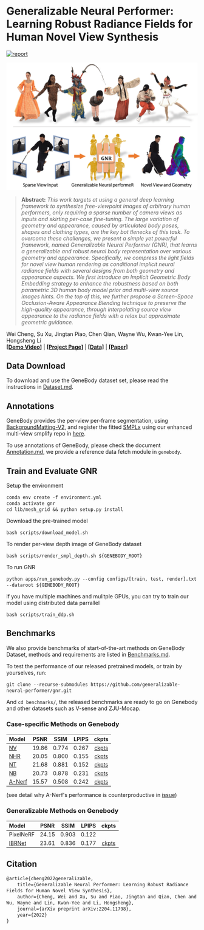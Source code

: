 # Generalizable Neural Performer: Learning Robust Radiance Fields for Human Novel View Synthesis
[![report](https://img.shields.io/badge/arxiv-report-red)](http://arxiv.org/abs/2204.11798) 
<!-- [![Open In Colab](https://colab.research.google.com/assets/colab-badge.svg)]() -->

![Teaser image](./docs/teaser.png)

> **Abstract:** *This work targets at using a general deep learning framework to synthesize free-viewpoint images of arbitrary human performers, only requiring a sparse number of camera views as inputs and skirting per-case fine-tuning. The large variation of geometry and appearance, caused by articulated body poses, shapes and clothing types, are the key bot tlenecks of this task. To overcome these challenges, we present a simple yet powerful framework, named Generalizable Neural Performer (GNR), that learns a generalizable and robust neural body representation over various geometry and appearance. Specifically, we compress the light fields for novel view human rendering as conditional implicit neural radiance fields with several designs from both geometry and appearance aspects. We first introduce an Implicit Geometric Body Embedding strategy to enhance the robustness based on both parametric 3D human body model prior and multi-view source images hints. On the top of this, we further propose a Screen-Space Occlusion-Aware Appearance Blending technique to preserve the high-quality appearance, through interpolating source view appearance to the radiance fields with a relax but approximate geometric guidance.* <br>

Wei Cheng, Su Xu, Jingtan Piao, Chen Qian, Wayne Wu, Kwan-Yee Lin, Hongsheng Li<br>
**[[Demo Video]](https://www.youtube.com/watch?v=2COR4u1ZIuk)** | **[[Project Page]](https://generalizable-neural-performer.github.io/)** | **[[Data]](https://generalizable-neural-performer.github.io/genebody.html)** | **[[Paper]](https://arxiv.org/pdf/2204.11798.pdf)**

## Data Download
To download and use the GeneBody dataset set, please read the instructions in [Dataset.md](./docs/Dataset.md).

## Annotations
GeneBody provides the per-view per-frame segmentation, using [BackgroundMatting-V2](https://github.com/PeterL1n/BackgroundMattingV2), and register the fitted [SMPLx](https://github.com/PeterL1n/BackgroundMattingV2) using our enhanced multi-view smplify repo in [here](https://github.com/generalizable-neural-performer/bodyfitting).

To use annotations of GeneBody, please check the document [Annotation.md](./docs/Annotation.md), we provide a reference data fetch module in `genebody`.

## Train and Evaluate GNR

Setup the environment 
```
conda env create -f environment.yml
conda activate gnr
cd lib/mesh_grid && python setup.py install
```
Download the pre-trained model
```
bash scripts/download_model.sh
```
To render per-view depth image of GeneBody dataset
```
bash scripts/render_smpl_depth.sh ${GENEBODY_ROOT}
```
To run GNR
```
python apps/run_genebody.py --config configs/[train, test, render].txt --dataroot ${GENEBODY_ROOT}
```
if you have multiple machines and mulitple GPUs, you can try to train our model using distributed data parrallel
```
bash scripts/train_ddp.sh
```


## Benchmarks
We also provide benchmarks of start-of-the-art methods on GeneBody Dataset, methods and requirements are listed in [Benchmarks.md](https://github.com/generalizable-neural-performer/genebody-benchmarks).

To test the performance of our released pretrained models, or train by yourselves, run:
```
git clone --recurse-submodules https://github.com/generalizable-neural-performer/gnr.git
```
And `cd benchmarks/`, the released benchmarks are ready to go on Genebody and other datasets such as V-sense and ZJU-Mocap.

### Case-specific Methods on Genebody
| Model  | PSNR | SSIM |LPIPS| ckpts|
| :--- | :---------------:|:---------------:| :---------------:| :---------------:  |
| [NV](https://github.com/generalizable-neural-performer/genebody-benchmarks/tree/nv)| 19.86 |0.774 |  0.267 | [ckpts](https://hkustconnect-my.sharepoint.com/:f:/g/personal/wchengad_connect_ust_hk/EniK9r9UdbtGvYvtJITBGkIBlmxSHqaoEIiIgpYBGddCHQ?e=RbS0sG)|
| [NHR](https://github.com/generalizable-neural-performer/genebody-benchmarks/tree/nhr)| 20.05  |0.800 |  0.155 | [ckpts](https://hkustconnect-my.sharepoint.com/:f:/g/personal/wchengad_connect_ust_hk/EqQDNVch2j5DmyIDnHX0VgkBDdCksmT4Kfq2oPOMn6gfMg?e=dy6yUA)|
| [NT](https://github.com/generalizable-neural-performer/genebody-benchmarks/tree/nt)| 21.68  |0.881 |   0.152 | [ckpts](https://hkustconnect-my.sharepoint.com/:f:/g/personal/wchengad_connect_ust_hk/Etg3LW44m61OjZOgDp-f4TcB_rgm_32ve529z5EZgCmoGw?e=zGUadc)|
| [NB](https://github.com/generalizable-neural-performer/genebody-benchmarks/tree/nb)| 20.73  |0.878 |  0.231 | [ckpts](https://hkustconnect-my.sharepoint.com/personal/wchengad_connect_ust_hk/_layouts/15/onedrive.aspx?ga=1&id=%2Fpersonal%2Fwchengad%5Fconnect%5Fust%5Fhk%2FDocuments%2Fgenebody%2Dbenchmark%2Dpretrained%2Fnb%2Fgenebody)|
| [A-Nerf](https://github.com/generalizable-neural-performer/genebody-benchmarks/tree/A-Nerf)| 15.57 |0.508 |  0.242 | [ckpts](https://hkustconnect-my.sharepoint.com/:f:/g/personal/wchengad_connect_ust_hk/En56nksujH1Fn1qWiUJ-gpIBfzdHqHf66F-RvfzwTe2TBQ?e=Zz0EgX)|

(see detail why A-Nerf's performance is counterproductive in [issue](https://github.com/LemonATsu/A-NeRF/issues/8))
### Generalizable Methods on Genebody
| Model  | PSNR | SSIM |LPIPS| ckpts|
| :--- | :---------------:|:---------------:| :---------------:| :---------------:  |
| PixelNeRF | 24.15   |0.903 | 0.122 | |
| [IBRNet](https://github.com/generalizable-neural-performer/genebody-benchmarks/tree/ibrnet)| 23.61    |0.836 |  0.177 | [ckpts](https://hkustconnect-my.sharepoint.com/personal/wchengad_connect_ust_hk/_layouts/15/onedrive.aspx?ga=1&id=%2Fpersonal%2Fwchengad%5Fconnect%5Fust%5Fhk%2FDocuments%2Fgenebody%2Dbenchmark%2Dpretrained%2Fibrnet)|

## Citation

```
@article{cheng2022generalizable,
    title={Generalizable Neural Performer: Learning Robust Radiance Fields for Human Novel View Synthesis},
    author={Cheng, Wei and Xu, Su and Piao, Jingtan and Qian, Chen and Wu, Wayne and Lin, Kwan-Yee and Li, Hongsheng},
    journal={arXiv preprint arXiv:2204.11798},
    year={2022}
}
```
